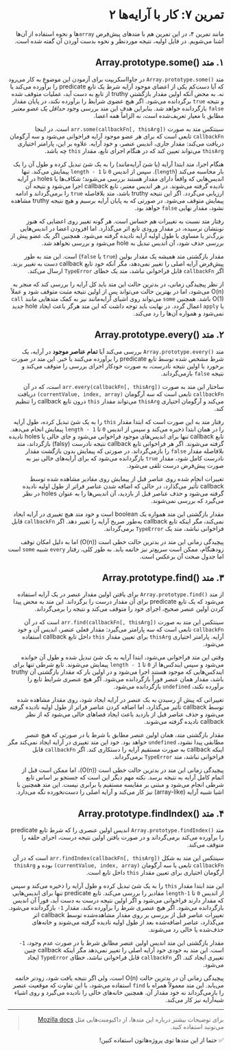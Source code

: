 <div dir="rtl">

# تمرین ۷: کار با آرایه‌ها ۲

مانند تمرین ۴، در این تمرین هم با متدهای پیش‌فرض `array`ها و نحوه استفاده از آن‌ها آشنا می‌شویم. در فایل اولیه، نتیجه موردنظر و نحوه بدست آوردن آن گفته شده است.

## ۱. متد <span dir="ltr">Array.prototype.some()</span>
متد <span dir="ltr">`Array.prototype.some()`</span> در جاوااسکریپت برای آزمودن این موضوع به کار می‌رود که آیا دست‌کم یکی از اعضای موجود آرایه شرط یک تابع predicate را برآورده می‌کند یا نه. به محض آنکه اولین مقدار بازگشتیِ truthy از تابع به دست آید، عملیات متوقف شده و نتیجه `true` برگردانده می‌شود. اگر هیچ عضوی شرایط را برآورده نکند، در پایان مقدار `false` بازگردانده خواهد شد. بنابراین هدف این متد بررسی وجود *حداقل یک عضو معتبر* مطابق با معیار تعریف‌شده است، نه الزاماً همه اعضا.

سینتکس متد به صورت `arr.some(callbackFn[, thisArg])` است. در اینجا `callbackFn` تابعی است که برای هر عضو موجود آرایه فراخوانی می‌شود و سه آرگومان دریافت می‌کند: مقدار جاری، اندیس عنصر، و خود آرایه. علاوه بر این، پارامتر اختیاری `thisArg` می‌تواند تعیین کند که در هنگام اجرای تابع، مقدار `this` چه باشد.

هنگام اجرا، متد ابتدا آرایه (یا شئ آرایه‌مانند) را به یک شئ تبدیل کرده و طول آن را یک بار محاسبه می‌کند (`length`). سپس از اندیس `0` تا `length - 1` پیمایش می‌کند. تنها اندیس‌هایی که واقعاً دارای مقدار هستند بررسی می‌شوند؛ شکاف‌ها یا holes در آرایه نادیده گرفته می‌شوند. در هر اندیس معتبر، تابع callback اجرا می‌شود و نتیجه آن ارزیابی می‌گردد. اگر این نتیجه truthy باشد، متد بلافاصله `true` را برمی‌گرداند و ادامه پیمایش متوقف می‌شود. در صورتی که به پایان آرایه برسیم و هیچ نتیجه truthy مشاهده نشود، مقدار نهایی `false` خواهد بود.

رفتار متد نسبت به تغییرات هم حساس است. هر گونه تغییر روی اعضایی که هنوز نوبتشان نرسیده، در مقدار ورودی تابع اثر می‌گذارد. اما افزودن اعضا در اندیس‌هایی بزرگ‌تر یا مساوی با طول اولیه آرایه نادیده گرفته می‌شود. همچنین اگر یک عضو پیش از بررسی حذف شود، آن اندیس تبدیل به hole می‌شود و بررسی نخواهد شد.

مقدار بازگشتی متد همیشه یک مقدار بولین (`true` یا `false`) است. این متد به طور پیش‌فرض آرایه اصلی را تغییر نمی‌دهد، مگر آنکه خود تابع callback دست به تغییر بزند. اگر `callbackFn` قابل فراخوانی نباشد، متد یک خطای `TypeError` ارسال می‌کند.

از نظر پیچیدگی زمانی، در بدترین حالت این متد باید کل آرایه را بررسی کند که منجر به O(n) می‌شود، اما در بهترین حالت می‌تواند پس از اولین نتیجه مثبت متوقف شود و عملاً O(1) باشد. همچنین `some` می‌تواند روی اشیای آرایه‌مانند نیز به کمک متدهایی مانند `call` یا `apply` اعمال گردد. در نهایت باید توجه داشت که این متد هرگز باعث ایجاد hole جدید نمی‌شود و همواره آن‌ها را رد می‌کند.


## ۲. متد <span dir="ltr">Array.prototype.every()</span>
متد <span dir="ltr">`Array.prototype.every()`</span> بررسی می‌کند آیا **تمام عناصر موجود** در آرایه، یک شرط مشخص شده توسط تابع predicate را برآورده می‌کنند یا خیر. این متد در صورت برخورد با اولین نتیجه نادرست، به صورت خودکار اجرای بررسی را متوقف می‌کند و نتیجه `false` بازمی‌گرداند.

ساختار این متد به صورت `arr.every(callbackFn[, thisArg])` است، که در آن `callbackFn` تابعی است که سه آرگومان `(currentValue, index, array)` دریافت می‌کند و آرگومان اختیاری `thisArg` می‌تواند مقدار `this` درون تابع callback را تنظیم کند.

رفتار متد به این صورت است که ابتدا مقدار `this` را به یک شئ تبدیل کرده، طول آرایه را در همان ابتدا ذخیره می‌کند و سپس از اندیس `0` تا `length - 1` پیمایش انجام می‌دهد. تابع callback تنها برای اندیس‌های موجود فراخوانی می‌شود و جای خالی یا holes نادیده گرفته می‌شوند. اگر هر فراخوانی تابع callback نتیجه نادرست (falsy) بازگرداند، متد بلافاصله مقدار `false` را بازمی‌گرداند. در صورتی که پیمایش بدون بازگشت مقدار نادرست کامل شود، مقدار `true` بازگردانده می‌شود که برای آرایه‌های خالی نیز به صورت پیش‌فرض درست تلقی می‌شود.

تغییرات انجام شده روی عناصر قبل از پیمایش روی مقادیر مشاهده شده توسط callback تأثیر می‌گذارد، در حالی که اضافه شدن عناصر فراتر از طول اولیه نادیده گرفته می‌شود و حذف عناصر قبل از بازدید، آن اندیس‌ها را به عنوان holes در نظر می‌گیرد که بررسی نمی‌شوند.

مقدار بازگشتی این متد همواره یک boolean است و خود متد هیچ تغییری در آرایه ایجاد نمی‌کند، مگر اینکه تابع callback به‌طور صریح آرایه را تغییر دهد. اگر `callbackFn` قابل فراخوانی نباشد، متد یک `TypeError` برمی‌گرداند.

پیچیدگی زمانی این متد در بدترین حالت خطی است (O(n)) اما به دلیل امکان توقف زودهنگام، ممکن است سریع‌تر نیز خاتمه یابد. به طور کلی، رفتار `every` شبیه `some` است اما جدول صحت آن برعکس است.


## ۳. متد <span dir="ltr">Array.prototype.find()</span>
از متد <span dir="ltr">`Array.prototype.find()`</span> برای یافتن اولین مقدار عنصر در یک آرایه استفاده می‌شود که یک تابع predicate برای آن مقدار درست را برگرداند. این متد به محض پیدا کردن اولین عنصر صحیح، اجرای خود را متوقف می‌کند و نتیجه را برمی‌گرداند.

سینتکس این متد به صورت `arr.find(callbackFn[, thisArg])` است که در آن `callbackFn` تابعی است که سه پارامتر می‌گیرد: مقدار فعلی عنصر، اندیس آن و خود آرایه. پارامتر اختیاری `thisArg` برای تعیین مقدار `this` داخل تابع callback استفاده می‌شود.

وقتی این متد فراخوانی می‌شود، ابتدا آرایه به یک شئ تبدیل شده و طول آن خوانده می‌شود و سپس ایندکس‌ها از `0` تا `length - 1` پیمایش می‌شوند. تابع شرطی تنها برای ایندکس‌هایی که موجود هستند اجرا می‌شود و در اولین بار که مقدار بازگشتی آن truthy باشد، مقدار همان عنصر فوراً بازگردانده می‌شود. اگر هیچ عنصری شرایط تابع را برآورده نکند، `undefined` بازگردانده می‌شود.

تغییراتی که پیش از رسیدن به یک عنصر در آرایه ایجاد شود، روی مقدار مشاهده شده توسط callback تأثیر می‌گذارد، اما اضافه کردن عناصر فراتر از طول اولیه نادیده گرفته می‌شود و حذف عناصر قبل از بازدید باعث ایجاد فضاهای خالی می‌شود که از نظر callback نادیده گرفته می‌شوند.

مقدار بازگشتی متد، همان اولین عنصر مطابق با شرط یا در صورتی که هیچ عنصر مطابقی پیدا نشود، `undefined` خواهد بود. خود این متد تغییری در آرایه ایجاد نمی‌کند مگر اینکه callback به صورت مستقیم آرایه را دستکاری کند. اگر `callbackFn` قابل فراخوانی نباشد، متد `TypeError` برمی‌گرداند.

پیچیدگی زمانی این متد در بدترین حالت خطی است (O(n))، اما ممکن است قبل از اتمام کامل آرایه به نتیجه برسد. نکته مهم دیگر این است که جستجو بر اساس تابع شرطی انجام می‌شود و مبتنی بر مقایسه مستقیم یا برابری نیست. این متد همچنین با اشیا شبیه آرایه (array-like) نیز کار می‌کند و آرایه اصلی را دست‌نخورده نگه می‌دارد.


## ۴. متد <span dir="ltr">Array.prototype.findIndex()</span>
متد <span dir="ltr">`Array.prototype.findIndex()`</span> اندیس اولین عنصری را که شرط تابع predicate را برآورده می‌کند برمی‌گرداند و در صورت یافتن اولین نتیجه درست، اجرای حلقه را متوقف می‌کند.

سینتکس این متد به شکل `arr.findIndex(callbackFn[, thisArg])` است که در آن `callbackFn` تابعی با سه آرگومان `(currentValue, index, array)` بوده و `thisArg` آرگومان اختیاری برای تعیین مقدار `this` داخل تابع است.

این متد ابتدا مقدار `this` را به یک شئ تبدیل کرده و طول آرایه را ذخیره می‌کند و سپس از اندیس `0` تا `length-1` مقادیر را بررسی می‌کند. تابع predicate تنها برای اندیس‌هایی که مقدار دارند فراخوانی می‌شود و اگر اولین نتیجه درست به دست آید، فوراً آن اندیس بازگردانده می‌شود. اگر هیچ عنصری شرط را برآورده نکند، مقدار <span dir="ltr">`-1`</span> بازگردانده می‌شود. تغییرات عناصر قبل از بررسی بر روی مقدار مشاهده‌شده توسط callback اثر می‌گذارد، عناصر اضافه‌شده بعد از طول اولیه نادیده گرفته می‌شوند و خانه‌های حذف‌شده یا خالی رد می‌شوند.

مقدار بازگشتی این متد اندیس اولین عنصر مطابق شرط یا در صورت عدم وجود، <span dir="ltr">`-1`</span> است. این متد به خودی خود آرایه اصلی را تغییر نمی‌دهد مگر اینکه callback چنین تغییری ایجاد کند. اگر `callbackFn` قابل فراخوانی نباشد، خطای `TypeError` ایجاد می‌شود.

پیچیدگی زمانی آن در بدترین حالت O(n) است، ولی اگر نتیجه یافت شود، زودتر خاتمه می‌یابد. این متد معمولاً همراه با `find` استفاده می‌شود، با این تفاوت که موقعیت عنصر را بازمی‌گرداند نه خود مقدار آن. همچنین خانه‌های خالی را نادیده می‌گیرد و روی اشیاء شبه‌آرایه نیز کار می‌کند.


---
> برای توضیحات بیشتر درباره این متدها، از داکیومنت‌هایی مثل [Mozilla docs](https://developer.mozilla.org/en-US/docs/Web/JavaScript/Reference/Global_Objects/Array/) می‌تونید استفاده کنید.

✅ حتما از این متدها توی پروژه‌هاتون استفاده کنین!

</div>